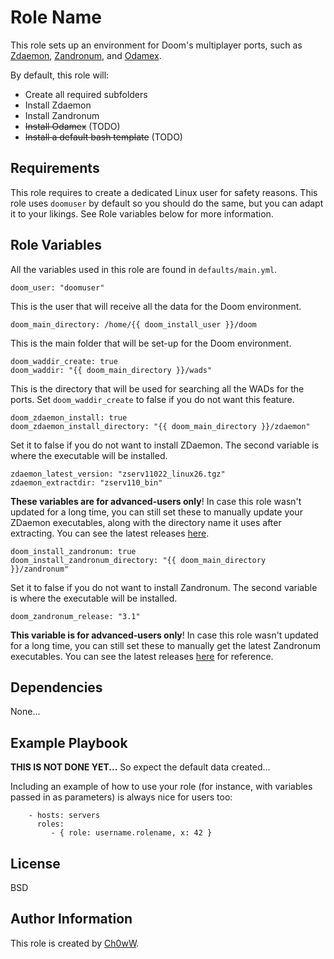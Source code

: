 Role Name
=========

This role sets up an environment for Doom's multiplayer ports, such as [Zdaemon](https://zdaemon.org), [Zandronum](https://zandronum.com), and [Odamex](https://odamex.net). 

By default, this role will:
* Create all required subfolders
* Install Zdaemon
* Install Zandronum
* ~~Install Odamex~~ (TODO)
* ~~Install a default bash template~~ (TODO)

Requirements
------------

This role requires to create a dedicated Linux user for safety reasons. This role uses `doomuser` by default so you should do the same, but you can adapt it to your likings. See Role variables below for more information.

Role Variables
--------------

All the variables used in this role are found in `defaults/main.yml`.

```
doom_user: "doomuser"
```

This is the user that will receive all the data for the Doom environment.

```
doom_main_directory: /home/{{ doom_install_user }}/doom
```

This is the main folder that will be set-up for the Doom environment.

```
doom_waddir_create: true
doom_waddir: "{{ doom_main_directory }}/wads"
```

This is the directory that will be used for searching all the WADs for the ports. Set `doom_waddir_create` to false if you do not want this feature.

```
doom_zdaemon_install: true
doom_zdaemon_install_directory: "{{ doom_main_directory }}/zdaemon"
```

Set it to false if you do not want to install ZDaemon. The second variable is where the executable will be installed.

```
zdaemon_latest_version: "zserv11022_linux26.tgz"
zdaemon_extractdir: "zserv110_bin"
```

**These variables are for advanced-users only**! In case this role wasn't updated for a long time, you can still set these to manually update your ZDaemon executables, along with the directory name it uses after extracting. You can see the latest releases [here](https://downloads.zdaemon.org/).

```
doom_install_zandronum: true
doom_install_zandronum_directory: "{{ doom_main_directory }}/zandronum"
```

Set it to false if you do not want to install Zandronum. The second variable is where the executable will be installed.

```
doom_zandronum_release: "3.1"
```
**This variable is for advanced-users only**! In case this role wasn't updated for a long time, you can still set these to manually get the latest Zandronum executables. You can see the latest releases [here](https://zandronum.com/downloads/) for reference.


Dependencies
------------

None...

Example Playbook
----------------

**THIS IS NOT DONE YET...** So expect the default data created...

Including an example of how to use your role (for instance, with variables passed in as parameters) is always nice for users too:

```
    - hosts: servers
      roles:
         - { role: username.rolename, x: 42 }
```

License
-------

BSD

Author Information
------------------

This role is created by [Ch0wW](https://ch0ww.fr). 
